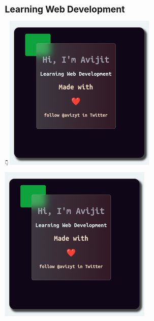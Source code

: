 # Learning Web Development

👇️
![Hello!](./images/glassCard.png)
<p>
<img src="./images/glassCard.png">
</p>
